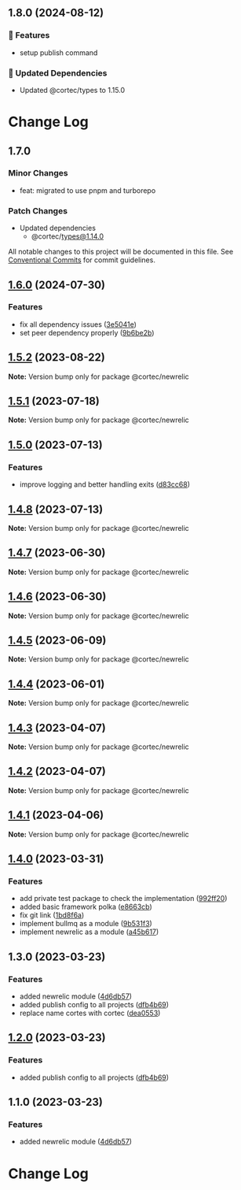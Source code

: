 ## 1.8.0 (2024-08-12)


### 🚀 Features

- setup publish command


### 🧱 Updated Dependencies

- Updated @cortec/types to 1.15.0

# Change Log

## 1.7.0

### Minor Changes

- feat: migrated to use pnpm and turborepo

### Patch Changes

- Updated dependencies
  - @cortec/types@1.14.0

All notable changes to this project will be documented in this file.
See [Conventional Commits](https://conventionalcommits.org) for commit guidelines.

## [1.6.0](https://github.com/saswatds/cortec/compare/@cortec/newrelic@1.5.2...@cortec/newrelic@1.6.0) (2024-07-30)

### Features

- fix all dependency issues ([3e5041e](https://github.com/saswatds/cortec/commit/3e5041e97d6533fc2783718674853faadd4f4ae6))
- set peer dependency properly ([9b6be2b](https://github.com/saswatds/cortec/commit/9b6be2bcaa33da6cdcfbe1d2d00a5493e81e247e))

## [1.5.2](https://github.com/saswatds/cortec/compare/@cortec/newrelic@1.5.1...@cortec/newrelic@1.5.2) (2023-08-22)

**Note:** Version bump only for package @cortec/newrelic

## [1.5.1](https://github.com/saswatds/cortec/compare/@cortec/newrelic@1.5.0...@cortec/newrelic@1.5.1) (2023-07-18)

**Note:** Version bump only for package @cortec/newrelic

## [1.5.0](https://github.com/saswatds/cortec/compare/@cortec/newrelic@1.4.8...@cortec/newrelic@1.5.0) (2023-07-13)

### Features

- improve logging and better handling exits ([d83cc68](https://github.com/saswatds/cortec/commit/d83cc68317ed32925f03ed731e4e0fdadd369987))

## [1.4.8](https://github.com/saswatds/cortec/compare/@cortec/newrelic@1.4.7...@cortec/newrelic@1.4.8) (2023-07-13)

**Note:** Version bump only for package @cortec/newrelic

## [1.4.7](https://github.com/saswatds/cortec/compare/@cortec/newrelic@1.4.6...@cortec/newrelic@1.4.7) (2023-06-30)

**Note:** Version bump only for package @cortec/newrelic

## [1.4.6](https://github.com/saswatds/cortec/compare/@cortec/newrelic@1.4.5...@cortec/newrelic@1.4.6) (2023-06-30)

**Note:** Version bump only for package @cortec/newrelic

## [1.4.5](https://github.com/saswatds/cortec/compare/@cortec/newrelic@1.4.4...@cortec/newrelic@1.4.5) (2023-06-09)

**Note:** Version bump only for package @cortec/newrelic

## [1.4.4](https://github.com/saswatds/cortec/compare/@cortec/newrelic@1.4.3...@cortec/newrelic@1.4.4) (2023-06-01)

**Note:** Version bump only for package @cortec/newrelic

## [1.4.3](https://github.com/saswatds/cortec/compare/@cortec/newrelic@1.4.2...@cortec/newrelic@1.4.3) (2023-04-07)

**Note:** Version bump only for package @cortec/newrelic

## [1.4.2](https://github.com/saswatds/cortec/compare/@cortec/newrelic@1.4.1...@cortec/newrelic@1.4.2) (2023-04-07)

**Note:** Version bump only for package @cortec/newrelic

## [1.4.1](https://github.com/saswatds/cortec/compare/@cortec/newrelic@1.4.0...@cortec/newrelic@1.4.1) (2023-04-06)

**Note:** Version bump only for package @cortec/newrelic

## [1.4.0](https://github.com/saswatds/cortec/compare/@cortec/newrelic@1.3.0...@cortec/newrelic@1.4.0) (2023-03-31)

### Features

- add private test package to check the implementation ([992ff20](https://github.com/saswatds/cortec/commit/992ff20ca4c3b7ce2d154323a6a9e763c2214c22))
- added basic framework polka ([e8663cb](https://github.com/saswatds/cortec/commit/e8663cb6b0103c2c530539b96c3fc959c14860e3))
- fix git link ([1bd8f6a](https://github.com/saswatds/cortec/commit/1bd8f6a6789555c02abaaa58b58d82c6a474f23c))
- implement bullmq as a module ([9b531f3](https://github.com/saswatds/cortec/commit/9b531f39e1275b3e25e09f20033d81eb3bb7871d))
- implement newrelic as a module ([a45b617](https://github.com/saswatds/cortec/commit/a45b6171829b819e75e9dfb7264fa4eb51b6a899))

## 1.3.0 (2023-03-23)

### Features

- added newrelic module ([4d6db57](https://github.com/saswatds/cortec/commit/4d6db57877216baa2378ca990916df62023291d6))
- added publish config to all projects ([dfb4b69](https://github.com/saswatds/cortec/commit/dfb4b69645b860b6686792d7a4272700686fd544))
- replace name cortes with cortec ([dea0553](https://github.com/saswatds/cortec/commit/dea055356354609a61c9900293a68c07cb71ba54))

## [1.2.0](https://github.com/saswatds/cortec/compare/@cortec/newrelic@1.1.0...@cortec/newrelic@1.2.0) (2023-03-23)

### Features

- added publish config to all projects ([dfb4b69](https://github.com/saswatds/cortec/commit/dfb4b69645b860b6686792d7a4272700686fd544))

## 1.1.0 (2023-03-23)

### Features

- added newrelic module ([4d6db57](https://github.com/saswatds/cortec/commit/4d6db57877216baa2378ca990916df62023291d6))

# Change Log
